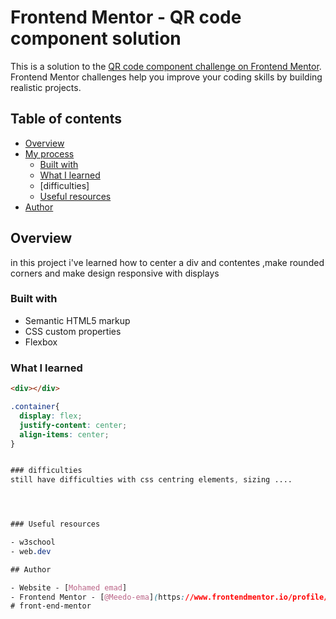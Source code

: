 # Frontend Mentor - QR code component solution

This is a solution to the [QR code component challenge on Frontend Mentor](https://www.frontendmentor.io/challenges/qr-code-component-iux_sIO_H). Frontend Mentor challenges help you improve your coding skills by building realistic projects. 

## Table of contents

- [Overview](#overview)
- [My process](#my-process)
  - [Built with](#built-with)
  - [What I learned](#what-i-learned)
  - [difficulties]
  - [Useful resources](#useful-resources)
- [Author](#author)



## Overview
in this project i've learned how to center a div and contentes  ,make rounded corners and make design responsive with displays



### Built with
- Semantic HTML5 markup
- CSS custom properties
- Flexbox


### What I learned



```html
<div></div>
```
```css
.container{
  display: flex;
  justify-content: center;
  align-items: center;
}


### difficulties
still have difficulties with css centring elements, sizing ....




### Useful resources

- w3school
- web.dev

## Author

- Website - [Mohamed emad]
- Frontend Mentor - [@Meedo-ema](https://www.frontendmentor.io/profile/Meedo-ema)
# front-end-mentor
